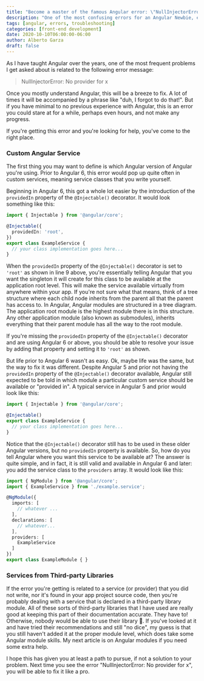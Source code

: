 ```yaml
---
title: "Become a master of the famous Angular error: \"NullInjectorError: No provider for x\""
description: "One of the most confusing errors for an Angular Newbie, explained!"
tags: [angular, errors, troubleshooting]
categories: [front-end development]
date: 2020-10-10T06:00:00-06:00
author: Alberto Garza
draft: false
---
```


As I have taught Angular over the years, one of the most frequent problems I get asked about is related to the following error message:

> NullInjectorError: No provider for x

Once you mostly understand Angular, this will be a breeze to fix. A lot of times it will be accompanied by a phrase like "duh, I forgot to do that!". But if you have minimal to no previous experience with Angular, this is an error you could stare at for a while, perhaps even hours, and not make any progress.

If you're getting this error and you're looking for help, you've come to the right place. 

### Custom Angular Service

The first thing you may want to define is which Angular version of Angular you're using. Prior to Angular 6, this error would pop up quite often in custom services, meaning service classes that you write yourself. 

Beginning in Angular 6, this got a whole lot easier by the introduction of the `providedIn` property of the `@Injectable()` decorator. It would look something like this:

```typescript {linenos=true,hl_lines=[4]}
import { Injectable } from '@angular/core';

@Injectable({
  providedIn: 'root',
})
export class ExampleService {
  // your class implementation goes here...
}
```

When the `providedIn` property of the `@Injectable()` decorator is set to `'root'` as shown in line 9 above, you're essentially telling Angular that you want the singleton it will create for this class to be available at the application root level. This will make the service available virtually from anywhere within your app. If you're not sure what that means, think of a tree structure where each child node inherits from the parent all that the parent has access to. In Angular, Angular modules are structured in a tree diagram. The application root module is the highest module there is in this structure. Any other application module (also known as submodules), inherits everything that their parent module has all the way to the root module.

If you're missing the `providedIn` property of the `@Injectable()` decorator and are using Angular 6 or above, you should be able to resolve your issue by adding that property and setting it to `'root'` as shown.

But life prior to Angular 6 wasn't as easy. Ok, maybe life was the same, but the way to fix it was different. Despite Angular 5 and prior not having the `providedIn` property of the `@Injectable()` decorator available, Angular still expected to be told in which module a particular custom service should be available or "provided in". A typical service in Angular 5 and prior would look like this:

```typescript {linenos=true,hl_lines=[3]}
import { Injectable } from '@angular/core';

@Injectable()
export class ExampleService {
  // your class implementation goes here...
}
```

Notice that the `@Injectable()` decorator still has to be used in these older Angular versions, but no `providedIn` property is available. So, how do you tell Angular where you want this service to be available at? The answer is quite simple, and in fact, it is still valid and available in Angular 6 and later: you add the service class to the `providers` array. It would look like this:

```typescript {linenos=true,hl_lines=[12]}
import { NgModule } from '@angular/core';
import { ExampleService } from './example.service';

@NgModule({
  imports: [
    // whatever ...
  ],
  declarations: [ 
    // whatever...
  ],
  providers: [
    ExampleService 
  ]
})
export class ExampleModule { }
```

### Services from Third-party Libraries

If the error you're getting is related to a service (or provider) that you did not write, nor it's found in your app project source code, then you're probably dealing with a service that is declared in a third-party library module. All of these sorts of third-party libraries that I have used are really good at keeping this part of their documentation accurate. They have to! Otherwise, nobody would be able to use their library 😬. If you've looked at it and have tried their recommendations and still "no dice", my guess is that you still haven't added it at the proper module level, which does take some Angular module skills. My next article is on Angular modules if you need some extra help.

I hope this has given you at least a path to pursue, if not a solution to your problem. Next time you see the error "NullInjectorError: No provider for x", you will be able to fix it like a pro.
 

